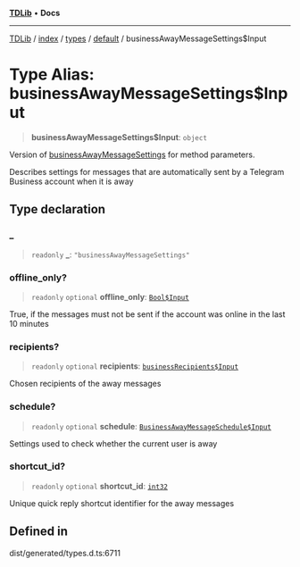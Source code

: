 [**TDLib**](../../../../../../README.md) • **Docs**

***

[TDLib](../../../../../../modules.md) / [index](../../../../../README.md) / [types](../../../README.md) / [default](../README.md) / businessAwayMessageSettings$Input

# Type Alias: businessAwayMessageSettings$Input

> **businessAwayMessageSettings$Input**: `object`

Version of [businessAwayMessageSettings](businessAwayMessageSettings-1.md) for method parameters.

Describes settings for messages that are automatically sent by a Telegram Business account when it is away

## Type declaration

### \_

> `readonly` **\_**: `"businessAwayMessageSettings"`

### offline\_only?

> `readonly` `optional` **offline\_only**: [`Bool$Input`](Bool$Input.md)

True, if the messages must not be sent if the account was online in the last 10 minutes

### recipients?

> `readonly` `optional` **recipients**: [`businessRecipients$Input`](businessRecipients$Input-1.md)

Chosen recipients of the away messages

### schedule?

> `readonly` `optional` **schedule**: [`BusinessAwayMessageSchedule$Input`](BusinessAwayMessageSchedule$Input.md)

Settings used to check whether the current user is away

### shortcut\_id?

> `readonly` `optional` **shortcut\_id**: [`int32`](int32-1.md)

Unique quick reply shortcut identifier for the away messages

## Defined in

dist/generated/types.d.ts:6711
